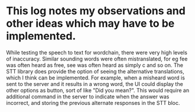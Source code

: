 # This log notes my observations and other ideas which may have to be implemented.

While testing the speech to text for wordchain, there were very high levels of inaccuracy. Similar sounding words were often mistranslated, for eg fee was often heard as free, see was often heard as simply c and so on. The STT library does provide the option of seeing the alternative translations, which I think can be implemented. For example, when a misheard word is sent to the server and it results in a wrong word, the UI could display the other options as button, sort of like "Did you mean?". This would require an additional command in the server to indicate when the answer was incorrect, and storing the previous alternate responses in the STT bloc.